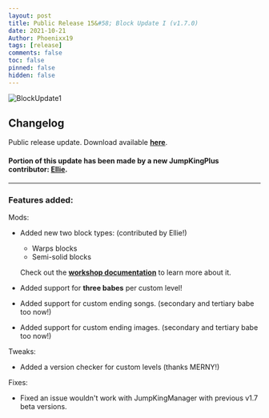 ```yaml
---
layout: post
title: Public Release 15&#58; Block Update I (v1.7.0)
date: 2021-10-21
Author: Phoenixx19
tags: [release]
comments: false
toc: false
pinned: false
hidden: false
---
```


![BlockUpdate1](https://github.com/Phoenixx19/JumpKingPlus/raw/www/images/Banner170.png)

## Changelog

Public release update.
Download available [**here**](https://github.com/Phoenixx19/JumpKingPlus/releases/tag/v1.7.0). <!-- more -->

#### Portion of this update has been made by a new JumpKingPlus contributor: [**Ellie**](https://twitter.com/TailsInABall).

---

### Features added:
Mods:
- Added new two block types: (contributed by Ellie!)
    - Warps blocks
    - Semi-solid blocks
    
    Check out the [**workshop documentation**](https://phoenixx19.github.io/JumpKingPlus/workshop/documentation/#hitbox-file) to learn more about it.

- Added support for **three babes** per custom level!
- Added support for custom ending songs. (secondary and tertiary babe too now!)
- Added support for custom ending images. (secondary and tertiary babe too now!)

Tweaks:
- Added a version checker for custom levels (thanks MERNY!)

Fixes:
- Fixed an issue wouldn't work with JumpKingManager with previous v1.7 beta versions.